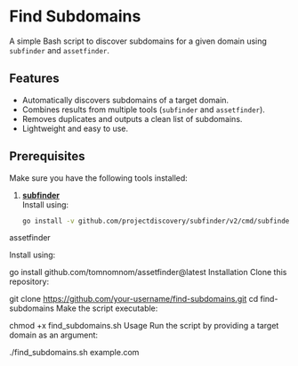 # Find Subdomains

A simple Bash script to discover subdomains for a given domain using `subfinder` and `assetfinder`.

## Features

- Automatically discovers subdomains of a target domain.
- Combines results from multiple tools (`subfinder` and `assetfinder`).
- Removes duplicates and outputs a clean list of subdomains.
- Lightweight and easy to use.

## Prerequisites

Make sure you have the following tools installed:

1. [**subfinder**](https://github.com/projectdiscovery/subfinder)  
   Install using:
   ```bash
   go install -v github.com/projectdiscovery/subfinder/v2/cmd/subfinder@latest
assetfinder

Install using:

go install github.com/tomnomnom/assetfinder@latest
Installation
Clone this repository:


git clone https://github.com/your-username/find-subdomains.git
cd find-subdomains
Make the script executable:


chmod +x find_subdomains.sh
Usage
Run the script by providing a target domain as an argument:


./find_subdomains.sh example.com
